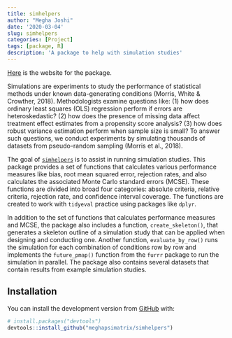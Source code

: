 ```yaml
---
title: simhelpers
author: "Megha Joshi"
date: '2020-03-04'
slug: simhelpers
categories: [Project]
tags: [package, R]
description: 'A package to help with simulation studies'
---
```


[Here](https://meghapsimatrix.github.io/simhelpers/index.html) is the website for the package. 

Simulations are experiments to study the performance of statistical methods under known data-generating conditions (Morris, White & Crowther, 2018). Methodologists examine questions like: (1) how does ordinary least squares (OLS) regression perform if errors are heteroskedastic? (2) how does the presence of missing data affect treatment effect estimates from a propensity score analysis? (3) how does robust variance estimation perform when sample size is small? To answer such questions, we conduct experiments by simulating thousands of datasets from pseudo-random sampling (Morris et al., 2018). 

The goal of [`simhelpers`](https://meghapsimatrix.github.io/simhelpers/index.html) is to assist in running simulation studies. This package provides a set of functions that calculates various performance measures like bias, root mean squared error, rejection rates, and also calculates the associated Monte Carlo standard errors (MCSE). These functions are divided into broad four categories: absolute criteria, relative criteria, rejection rate, and confidence interval coverage. The functions are created to work with `tidyeval` practice using packages like `dplyr`. 

In addition to the set of functions that calculates performance measures and MCSE, the package also includes a function, `create_skeleton()`, that generates a skeleton outline of a simulation study that can be applied when designing and conducting one. Another function, `evaluate_by_row()` runs the simulation for each combination of conditions row by row and implements the `future_pmap()` function from the `furrr` package to run the simulation in parallel. The package also contains several datasets that contain results from example simulation studies. 


## Installation

You can install the development version from [GitHub](https://github.com/) with:

``` r
# install.packages("devtools")
devtools::install_github("meghapsimatrix/simhelpers")
```